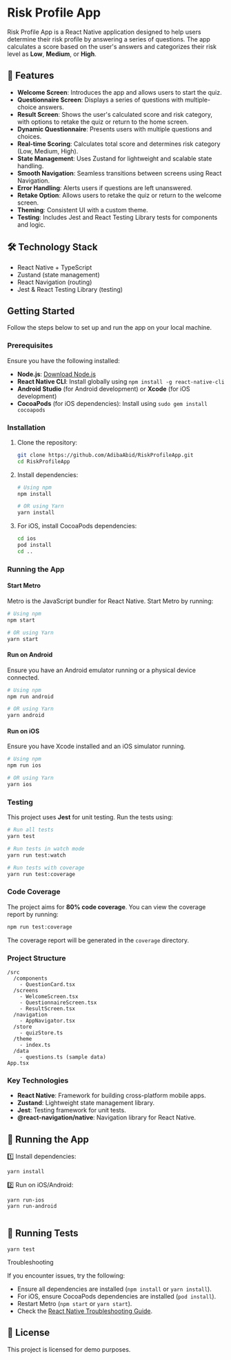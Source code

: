 # Risk Profile App

Risk Profile App is a React Native application designed to help users determine their risk profile by answering a series of questions. The app calculates a score based on the user's answers and categorizes their risk level as **Low**, **Medium**, or **High**.

## 🚀 Features

- **Welcome Screen**: Introduces the app and allows users to start the quiz.
- **Questionnaire Screen**: Displays a series of questions with multiple-choice answers.
- **Result Screen**: Shows the user's calculated score and risk category, with options to retake the quiz or return to the home screen.
- **Dynamic Questionnaire**: Presents users with multiple questions and choices.
- **Real-time Scoring**: Calculates total score and determines risk category (Low, Medium, High).
- **State Management**: Uses Zustand for lightweight and scalable state handling.
- **Smooth Navigation**: Seamless transitions between screens using React Navigation.
- **Error Handling**: Alerts users if questions are left unanswered.
- **Retake Option**: Allows users to retake the quiz or return to the welcome screen.
- **Theming**: Consistent UI with a custom theme.
- **Testing**: Includes Jest and React Testing Library tests for components and logic.

## 🛠 Technology Stack

- React Native + TypeScript
- Zustand (state management)
- React Navigation (routing)
- Jest & React Testing Library (testing)

## Getting Started

Follow the steps below to set up and run the app on your local machine.

### Prerequisites

Ensure you have the following installed:

- **Node.js**: [Download Node.js](https://nodejs.org/)
- **React Native CLI**: Install globally using `npm install -g react-native-cli`
- **Android Studio** (for Android development) or **Xcode** (for iOS development)
- **CocoaPods** (for iOS dependencies): Install using `sudo gem install cocoapods`

### Installation

1. Clone the repository:

   ```sh
   git clone https://github.com/AdibaAbid/RiskProfileApp.git
   cd RiskProfileApp
   ```

2. Install dependencies:

   ```sh
   # Using npm
   npm install

   # OR using Yarn
   yarn install
   ```

3. For iOS, install CocoaPods dependencies:

   ```sh
   cd ios
   pod install
   cd ..
   ```

### Running the App

#### Start Metro

Metro is the JavaScript bundler for React Native. Start Metro by running:

```sh
# Using npm
npm start

# OR using Yarn
yarn start
```

#### Run on Android

Ensure you have an Android emulator running or a physical device connected.

```sh
# Using npm
npm run android

# OR using Yarn
yarn android
```

#### Run on iOS

Ensure you have Xcode installed and an iOS simulator running.

```sh
# Using npm
npm run ios

# OR using Yarn
yarn ios
```

### Testing

This project uses **Jest** for unit testing. Run the tests using:

```sh
# Run all tests
yarn test

# Run tests in watch mode
yarn run test:watch

# Run tests with coverage
yarn run test:coverage
```

### Code Coverage

The project aims for **80% code coverage**. You can view the coverage report by running:

```sh
npm run test:coverage
```

The coverage report will be generated in the `coverage` directory.

### Project Structure

```
/src
  /components
    - QuestionCard.tsx
  /screens
    - WelcomeScreen.tsx
    - QuestionnaireScreen.tsx
    - ResultScreen.tsx
  /navigation
    - AppNavigator.tsx
  /store
    - quizStore.ts
  /theme
    - index.ts
  /data
    - questions.ts (sample data)
App.tsx

```

### Key Technologies

- **React Native**: Framework for building cross-platform mobile apps.
- **Zustand**: Lightweight state management library.
- **Jest**: Testing framework for unit tests.
- **@react-navigation/native**: Navigation library for React Native.

## 🧪 Running the App

1️⃣ Install dependencies:

```
yarn install

```

2️⃣ Run on iOS/Android:

```
yarn run-ios
yarn run-android


```

## 🧪 Running Tests

```
yarn test

```

Troubleshooting

If you encounter issues, try the following:

- Ensure all dependencies are installed (`npm install` or `yarn install`).
- For iOS, ensure CocoaPods dependencies are installed (`pod install`).
- Restart Metro (`npm start` or `yarn start`).
- Check the [React Native Troubleshooting Guide](https://reactnative.dev/docs/troubleshooting).

## 📖 License

This project is licensed for demo purposes.
